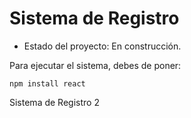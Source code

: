 <h1>Sistema de Registro</h1>

- Estado del proyecto: En construcción.

Para ejecutar el sistema, debes de poner:

```npm install react```

Sistema de Registro 2
